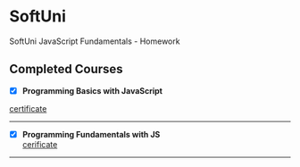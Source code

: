 # SoftUni
SoftUni JavaScript Fundamentals - Homework

## Completed Courses
- [x] **Programming Basics with JavaScript**

[certificate](https://softuni.bg/certificates/certificates/converttoimage/102082?code=43652c6a)
***
- [x] **Programming Fundamentals with JS**    
[cerificate](https://softuni.bg/certificates/certificates/converttoimage/111176?code=91a71dde)
***
